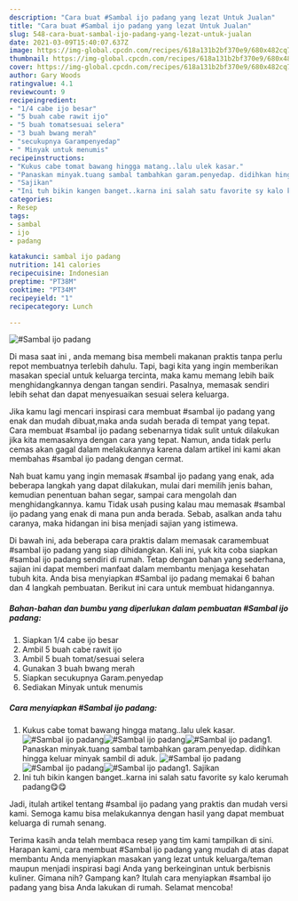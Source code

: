 ```yaml
---
description: "Cara buat #Sambal ijo padang yang lezat Untuk Jualan"
title: "Cara buat #Sambal ijo padang yang lezat Untuk Jualan"
slug: 548-cara-buat-sambal-ijo-padang-yang-lezat-untuk-jualan
date: 2021-03-09T15:40:07.637Z
image: https://img-global.cpcdn.com/recipes/618a131b2bf370e9/680x482cq70/sambal-ijo-padang-foto-resep-utama.jpg
thumbnail: https://img-global.cpcdn.com/recipes/618a131b2bf370e9/680x482cq70/sambal-ijo-padang-foto-resep-utama.jpg
cover: https://img-global.cpcdn.com/recipes/618a131b2bf370e9/680x482cq70/sambal-ijo-padang-foto-resep-utama.jpg
author: Gary Woods
ratingvalue: 4.1
reviewcount: 9
recipeingredient:
- "1/4 cabe ijo besar"
- "5 buah cabe rawit ijo"
- "5 buah tomatsesuai selera"
- "3 buah bwang merah"
- "secukupnya Garampenyedap"
- " Minyak untuk menumis"
recipeinstructions:
- "Kukus cabe tomat bawang hingga matang..lalu ulek kasar."
- "Panaskan minyak.tuang sambal tambahkan garam.penyedap. didihkan hingga keluar minyak sambil di aduk."
- "Sajikan"
- "Ini tuh bikin kangen banget..karna ini salah satu favorite sy kalo kerumah padang😋😋"
categories:
- Resep
tags:
- sambal
- ijo
- padang

katakunci: sambal ijo padang 
nutrition: 141 calories
recipecuisine: Indonesian
preptime: "PT38M"
cooktime: "PT34M"
recipeyield: "1"
recipecategory: Lunch

---
```



![#Sambal ijo padang](https://img-global.cpcdn.com/recipes/618a131b2bf370e9/680x482cq70/sambal-ijo-padang-foto-resep-utama.jpg)

Di masa  saat ini , anda memang bisa membeli makanan praktis tanpa perlu repot membuatnya terlebih dahulu. Tapi, bagi kita yang ingin memberikan masakan special untuk keluarga tercinta, maka kamu memang lebih baik menghidangkannya dengan tangan sendiri. Pasalnya, memasak sendiri lebih sehat dan dapat menyesuaikan sesuai selera keluarga.

Jika kamu lagi mencari inspirasi cara membuat #sambal ijo padang yang enak dan mudah dibuat,maka anda sudah berada di tempat yang tepat. Cara membuat #sambal ijo padang  sebenarnya tidak sulit untuk dilakukan jika kita memasaknya dengan cara yang tepat. Namun, anda tidak perlu cemas akan gagal dalam melakukannya 
karena dalam artikel ini kami akan membahas #sambal ijo padang dengan cermat.  



Nah buat kamu yang ingin memasak #sambal ijo padang yang enak, ada beberapa langkah yang dapat dilakukan, mulai dari memilih jenis bahan, kemudian penentuan bahan segar, sampai cara mengolah dan menghidangkannya. kamu Tidak usah pusing kalau mau memasak #sambal ijo padang yang enak di mana pun anda berada. Sebab, asalkan anda  tahu caranya, maka hidangan ini bisa menjadi sajian yang istimewa.

Di bawah ini, ada beberapa cara praktis  dalam memasak caramembuat #sambal ijo padang yang siap dihidangkan. Kali ini, yuk kita coba siapkan #sambal ijo padang sendiri di rumah. Tetap dengan bahan yang sederhana, sajian ini dapat memberi manfaat dalam membantu menjaga kesehatan tubuh kita. Anda bisa menyiapkan #Sambal ijo padang memakai 6 bahan dan 4 langkah pembuatan. Berikut ini cara untuk membuat hidangannya.

<!--inarticleads1-->

##### Bahan-bahan dan bumbu yang diperlukan dalam pembuatan #Sambal ijo padang:

1. Siapkan 1/4 cabe ijo besar
1. Ambil 5 buah cabe rawit ijo
1. Ambil 5 buah tomat/sesuai selera
1. Gunakan 3 buah bwang merah
1. Siapkan secukupnya Garam.penyedap
1. Sediakan  Minyak untuk menumis




<!--inarticleads2-->

##### Cara menyiapkan #Sambal ijo padang:

1. Kukus cabe tomat bawang hingga matang..lalu ulek kasar.
<img src="https://img-global.cpcdn.com/steps/1ce1b844a36564df/160x128cq70/sambal-ijo-padang-langkah-memasak-1-foto.jpg" alt="#Sambal ijo padang"><img src="https://img-global.cpcdn.com/steps/66d93281434be56f/160x128cq70/sambal-ijo-padang-langkah-memasak-1-foto.jpg" alt="#Sambal ijo padang"><img src="https://img-global.cpcdn.com/steps/bdd219e68c76b362/160x128cq70/sambal-ijo-padang-langkah-memasak-1-foto.jpg" alt="#Sambal ijo padang">1. Panaskan minyak.tuang sambal tambahkan garam.penyedap. didihkan hingga keluar minyak sambil di aduk.
<img src="https://img-global.cpcdn.com/steps/633fbfdd43bd383e/160x128cq70/sambal-ijo-padang-langkah-memasak-2-foto.jpg" alt="#Sambal ijo padang"><img src="https://img-global.cpcdn.com/steps/d114c26282232d17/160x128cq70/sambal-ijo-padang-langkah-memasak-2-foto.jpg" alt="#Sambal ijo padang"><img src="https://img-global.cpcdn.com/steps/40a001f4e2ac2b12/160x128cq70/sambal-ijo-padang-langkah-memasak-2-foto.jpg" alt="#Sambal ijo padang">1. Sajikan
1. Ini tuh bikin kangen banget..karna ini salah satu favorite sy kalo kerumah padang😋😋




Jadi, itulah artikel tentang  #sambal ijo padang  yang praktis dan mudah versi kami. Semoga kamu bisa melakukannya dengan hasil yang dapat membuat keluarga di rumah senang. 

Terima kasih anda telah membaca resep yang tim kami tampilkan di sini. Harapan kami, cara membuat  #Sambal ijo padang yang mudah di atas dapat membantu Anda menyiapkan masakan yang lezat untuk keluarga/teman maupun menjadi inspirasi bagi Anda yang berkeinginan untuk berbisnis kuliner. Gimana nih? Gampang kan? Itulah cara menyiapkan #sambal ijo padang yang bisa Anda lakukan di rumah. Selamat mencoba!

